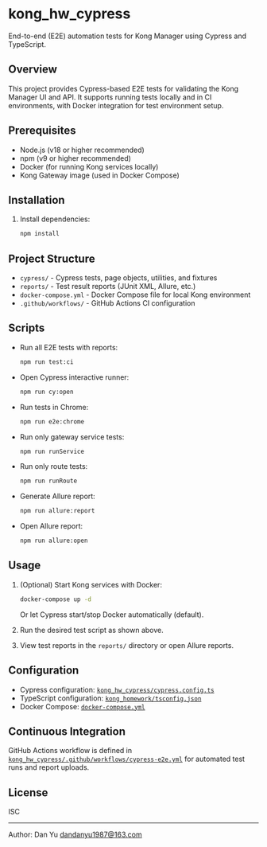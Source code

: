 # kong_hw_cypress

End-to-end (E2E) automation tests for Kong Manager using Cypress and TypeScript.

## Overview

This project provides Cypress-based E2E tests for validating the Kong Manager UI and API. It supports running tests locally and in CI environments, with Docker integration for test environment setup.

## Prerequisites

- Node.js (v18 or higher recommended)
- npm (v9 or higher recommended)
- Docker (for running Kong services locally)
- Kong Gateway image (used in Docker Compose)

## Installation

1. Install dependencies:
   ```sh
   npm install
   ```

## Project Structure

- `cypress/` - Cypress tests, page objects, utilities, and fixtures
- `reports/` - Test result reports (JUnit XML, Allure, etc.)
- `docker-compose.yml` - Docker Compose file for local Kong environment
- `.github/workflows/` - GitHub Actions CI configuration

## Scripts

- Run all E2E tests with reports:
  ```sh
  npm run test:ci
  ```

- Open Cypress interactive runner:
  ```sh
  npm run cy:open
  ```

- Run tests in Chrome:
  ```sh
  npm run e2e:chrome
  ```

- Run only gateway service tests:
  ```sh
  npm run runService
  ```

- Run only route tests:
  ```sh
  npm run runRoute
  ```

- Generate Allure report:
  ```sh
  npm run allure:report
  ```

- Open Allure report:
  ```sh
  npm run allure:open
  ```

## Usage

1. (Optional) Start Kong services with Docker:
   ```sh
   docker-compose up -d
   ```
   Or let Cypress start/stop Docker automatically (default).

2. Run the desired test script as shown above.

3. View test reports in the `reports/` directory or open Allure reports.

## Configuration

- Cypress configuration: [`kong_hw_cypress/cypress.config.ts`](kong_hw_cypress/cypress.config.ts )
- TypeScript configuration: [`kong_homework/tsconfig.json`](kong_homework/tsconfig.json )
- Docker Compose: [`docker-compose.yml`](docker-compose.yml )

## Continuous Integration

GitHub Actions workflow is defined in [`kong_hw_cypress/.github/workflows/cypress-e2e.yml`](kong_hw_cypress/.github/workflows/cypress-e2e.yml ) for automated test runs and report uploads.

## License

ISC

---

Author: Dan Yu <dandanyu1987@163.com>